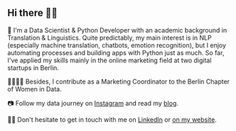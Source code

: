 ## Hi there 👋🏼

🤖 I'm a Data Scientist & Python Developer with an academic background in Translation & Linguistics. Quite predictably, my main interest is in NLP (especially machine translation, chatbots, emotion recognition), but I enjoy automating processes and building apps with Python just as much. So far, I've applied my skills mainly in the online marketing field at two digital startups in Berlin.

👩‍👩‍👧‍👧 Besides, I contribute as a Marketing Coordinator to the Berlin Chapter of Women in Data.

📷 Follow my data journey on [Instagram](https://www.instagram.com/datalingo/) and read my [blog](https://lorenaciutacu.com/category/blog/).

👩‍💻 Don't hesitate to get in touch with me on [LinkedIn](https://www.linkedin.com/in/lorena-ciutacu/) or [on my website](https://lorenaciutacu.com/contact/).
